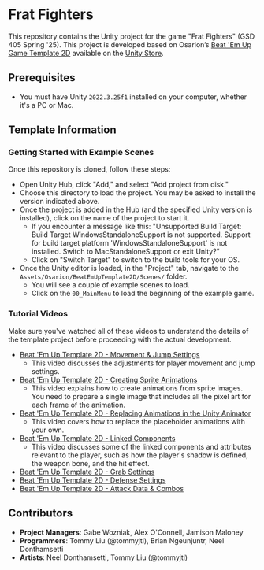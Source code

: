 # Frat Fighters

This repository contains the Unity project for the game "Frat Fighters" (GSD 405 Spring '25). This project is developed based on Osarion’s [Beat 'Em Up Game Template 2D](https://www.osarion.com/BeatEmUpTemplate2D/) available on the [Unity Store](https://assetstore.unity.com/packages/templates/systems/beat-em-up-game-template-2d-294649). 

## Prerequisites

- You must have Unity `2022.3.25f1` installed on your computer, whether it's a PC or Mac.

## Template Information

### Getting Started with Example Scenes

Once this repository is cloned, follow these steps: 

- Open Unity Hub, click "Add," and select "Add project from disk."
- Choose this directory to load the project. You may be asked to install the version indicated above.
- Once the project is added in the Hub (and the specified Unity version is installed), click on the name of the project to start it.
    - If you encounter a message like this:
        "Unsupported Build Target: Build Target WindowsStandaloneSupport is not supported. Support for build target platform 'WindowsStandaloneSupport' is not installed. Switch to MacStandaloneSupport or exit Unity?”
    - Click on "Switch Target" to switch to the build tools for your OS.
- Once the Unity editor is loaded, in the "Project" tab, navigate to the `Assets/Osarion/BeatEmUpTemplate2D/Scenes/` folder.
    - You will see a couple of example scenes to load.
    - Click on the `00_MainMenu` to load the beginning of the example game.


### Tutorial Videos

Make sure you've watched all of these videos to understand the details of the template project before proceeding with the actual development.

- [Beat 'Em Up Template 2D - Movement & Jump Settings](https://www.youtube.com/watch?v=N2xv2RhIRFc)
    - This video discusses the adjustments for player movement and jump settings.
- [Beat 'Em Up Template 2D - Creating Sprite Animations](https://www.youtube.com/watch?v=0qAj6_tXNVc)
    - This video explains how to create animations from sprite images. You need to prepare a single image that includes all the pixel art for each frame of the animation.
- [Beat 'Em Up Template 2D - Replacing Animations in the Unity Animator](https://www.youtube.com/watch?v=YxP1unTOivM)
    - This video covers how to replace the placeholder animations with your own.
- [Beat 'Em Up Template 2D - Linked Components](https://www.youtube.com/watch?v=v_d000yVbs8)
    - This video discusses some of the linked components and attributes relevant to the player, such as how the player's shadow is defined, the weapon bone, and the hit effect.
- [Beat 'Em Up Template 2D - Grab Settings](https://www.youtube.com/watch?v=gmfeP6TXRD0)
- [Beat 'Em Up Template 2D - Defense Settings](https://www.youtube.com/watch?v=2nmBlzTgMQE)
- [Beat 'Em Up Template 2D - Attack Data & Combos](https://www.youtube.com/watch?v=IvKG18xGC44)

## Contributors

- **Project Managers**: Gabe Wozniak, Alex O'Connell, Jamison Maloney
- **Programmers**: Tommy Liu (@tommyjtl), Brian Ngeunjuntr, Neel Donthamsetti
- **Artists**: Neel Donthamsetti, Tommy Liu (@tommyjtl)
